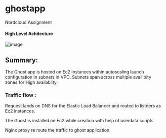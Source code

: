 # ghostapp
Nordcloud Assignment

#### High Level Achitecture

![image](https://user-images.githubusercontent.com/26302748/155410974-884c8907-803f-41c3-9f1c-78ca631123f3.png)

## Summary:

The Ghost app is hosted on Ec2 instances within autoscaling launch configuration in subnets in VPC.
Subnets span across multiple availibity zones for High availablity.

### Traffic flow :

Request lands on DNS for the Elastic Load Balancer and routed to listners as Ec2 instances.

The Ghost is installed on Ec2 while creation with help of userdata scripts.

Nginx proxy re route the traffic to ghost application.


